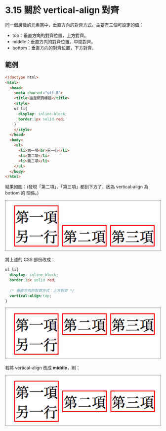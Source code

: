 # 3.15 關於 vertical-align 對齊

同一個層級的元素當中，垂直方向的對齊方式。主要有三個可設定的值：

* top：垂直方向的對齊位置，上方對齊。
* middle：垂直方向的對齊位置，中間對齊。
* bottom：垂直方向的對齊位置，下方對齊。

## 範例

```html
<!doctype html>
<html>
  <head>
    <meta charset="utf-8">
    <title>這是網頁標題</title>
    <style>
    ul li{
      display: inline-block;
      border:1px solid red;
    }
    </style>
  </head>
  <body>
    <ul>
      <li>第一項<br>另一行</li>
      <li>第二項</li>
      <li>第三項</li>
    </ul>
  </body>
</html>
```

結果如圖：\(發現「第二項」、「第三項」都到下方了，因為 vertical-align 為 bottom 的 關係。\)

![](/assets/垂直方向對齊_default.png)

將上述的 CSS 部份改成：

```css
ul li{
  display: inline-block;
  border:1px solid red;

  /* 垂直方向的對齊方式：上方對齊 */
  vertical-align:top;
}
```

![](/assets/垂直對齊方向_top.png)

若將 vertical-align 改成 **middle**，則：

![](/assets/垂直對齊方向_middle.png)

